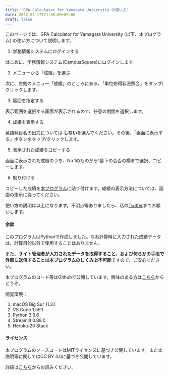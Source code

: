 ```yaml
---
title: "GPA Calculator for Yamagata University の使い方"
date: 2022-03-17T21:36:09+09:00
draft: false
---
```


このページでは、GPA Calculator for Yamagata University
(以下、本プログラム) の使い方について説明します。

1. 学務情報システムにログインする

はじめに、学務情報システム(CampusSquare)にログインします。

2. メニューから「成績」を選ぶ

次に、左側のメニュー「成績」のところにある、「単位修得状況照会」をタップ/クリックします。

3. 範囲を指定する

表示範囲を選択する画面が表示されるので、任意の期間を選択します。

4. 成績を表示する

英語科目名の出力については **しない**を選んでください。その後、「画面に表示する」ボタンをタップ/クリックします。

5. 表示された成績をコピーする

画面に表示された成績のうち、No.1のものから1番下の合否の欄まで選択、コピーします。

6. 貼り付ける

コピーした成績を[本プログラム](https://calc.remh.dev/)に貼り付けます。成績の表示方法については、画面の指示に従ってください。

使い方の説明は以上になります。不明点等ありましたら、私の[Twitter](https://twitter.com/4voltex/)までお願いします。

#### 余談

このプログラムはPythonで作成しました。なお計算時に入力された成績データは、計算目的以外で使用することはありません。

また、**サイト管理者が入力されたデータを取得すること、および何らかの手段で外部に送信することは本プログラムのしくみ上不可能**ですので、ご安心ください。

本プログラムのコード等はGithubで公開しています。興味のある方は[こちら](https://github.com/PyRadiolarus/yucalc-gpa)からどうぞ。

開発環境：

1. macOS Big Sur 11.3.1
2. VS Code 1.59.1
3. Python 3.9.6
4. Streamlit 0.88.0
5. Heroku-20 Stack

#### ライセンス

本プログラムのソースコードはMITライセンスに基づき公開しています。また本説明等に関してはCC
BY 4.0に基づき公開しています。

詳細は[こちら](https://github.com/PyRadiolarus/yucalc-gpa/blob/4d1d44ee1e9f638912283b1b2eac40321845009e/LICENSE.txt)からお読みください。

